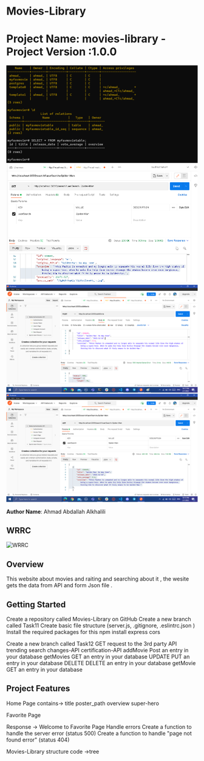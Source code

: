 # Movies-Library
# Project Name: movies-library  - Project Version :1.0.0
![DB & Table](/assets/1.bmp)
![Search dynamic query postman](/assets/2.bmp)
![addMovies POST postman](/assets/3.bmp)
![getMovies GET postman](/assets/4.bmp)

**Author Name**: Ahmad Abdallah Alkhalili

## WRRC
![WRRC](/assets/5.bmp)
## Overview
This website about movies and raiting and searching about it , the wesite gets the data from API and form Json file . 


## Getting Started
Create a repository called Movies-Library on GitHub
Create a new branch called Task11
Create basic file structure (server.js, .gitignore, .eslintrc.json )
Install the required packages for this  npm install express cors

Create a new branch called Task12
GET request to the 3rd party API
trending 
search
changes-API
certification-API
addMovie Post an entry in your database
getMovies GET an entry in your database
UPDATE PUT an entry in your database
DELETE DELETE an entry in your database
getMovie GET an entry in your database


## Project Features
Home Page contains->
title
poster_path
overview
super-hero

Favorite Page 

Response ->
Welcome to Favorite Page
Handle errors
Create a function to handle the server error (status 500)
Create a function to handle "page not found error" (status 404)

Movies-Library structure code ->tree
